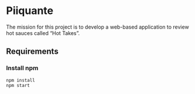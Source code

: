 # Piiquante

The mission for this project is to develop a web-based application to review hot sauces called “Hot Takes”.

## Requirements
### Install npm
```
npm install
npm start
```
